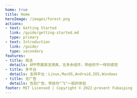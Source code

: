 ```yaml
---
home: true
title: Home
heroImage: /images/forest.png
actions:
- text: Getting Started
  link: /guide/getting-started.md
  type: primary
- text: Introduction
  link: /guide/
  type: secondary
features:
- title: 简洁
  details: APP界面简洁清爽，无多余组件，带给你不一样的感觉
- title: 多平台
  details: 支持平台：Linux,MacOS,Android,IOS,Windows
- title: 无广告
  details: 告别广告，带给你"飞"一般的体验
footer: MIT Licensed | Copyright © 2022-present Fubaiping
---
```

